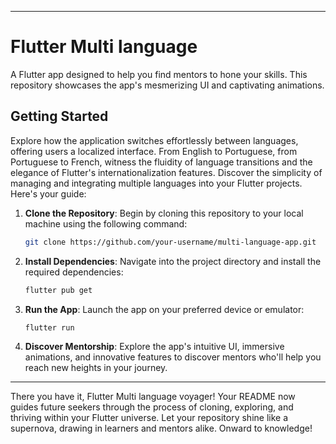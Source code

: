 
---

# Flutter Multi language

A Flutter app designed to help you find mentors to hone your skills. This repository showcases the app's mesmerizing UI and captivating animations.


## Getting Started

Explore how the application switches effortlessly between languages, offering users a localized interface. From English to Portuguese, from Portuguese to French, witness the fluidity of language transitions and the elegance of Flutter's internationalization features. Discover the simplicity of managing and integrating multiple languages into your Flutter projects. Here's your guide:

1. **Clone the Repository**: Begin by cloning this repository to your local machine using the following command:

   ```bash
   git clone https://github.com/your-username/multi-language-app.git
   ```

2. **Install Dependencies**: Navigate into the project directory and install the required dependencies:

   ```bash
   flutter pub get
   ```

3. **Run the App**: Launch the app on your preferred device or emulator:

   ```bash
   flutter run
   ```

4. **Discover Mentorship**: Explore the app's intuitive UI, immersive animations, and innovative features to discover mentors who'll help you reach new heights in your journey.



---

There you have it, Flutter Multi language voyager! Your README now guides future seekers through the process of cloning, exploring, and thriving within your Flutter universe. Let your repository shine like a supernova, drawing in learners and mentors alike. Onward to knowledge!
